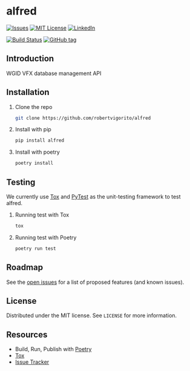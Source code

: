 # alfred
[![Issues](https://img.shields.io/github/issues/robertvigorito/alfred.svg?style=for-the-badge)](https://github.com/robertvigorito/alfred/issues)
[![MIT License](https://img.shields.io/github/license/robertvigorito/alfred.svg?style=for-the-badge)](https://github.com/robertvigorito/alfred/blob/develop/LICENSE)
[![LinkedIn](https://img.shields.io/badge/-LinkedIn-black.svg?style=for-the-badge&logo=linkedin&colorB=555)](https://linkedin.com/in/robvigorito)

[![Build Status](https://travis-ci.com/robertvigorito/alfred.svg?branch=develop)](https://travis-ci.com/robertvigorito/alfred)
[![GitHub tag](https://img.shields.io/github/v/tag/robertvigorito/alfred?label=Version)](https://github.com/robertvigorito/alfred/releases)

## Introduction
WGID VFX database management API 

## Installation
1. Clone the repo
   ```sh
   git clone https://github.com/robertvigorito/alfred
   ```
2. Install with pip
   ```sh
   pip install alfred
   ```
3. Install with poetry
    ```sh
    poetry install
    ```
## Testing
We currently use [Tox](https://tox.readthedocs.io/en/latest/) and [PyTest](https://docs.pytest.org/en/stable/) as the unit-testing framework to test alfred.
1. Running test with Tox
    ```sh
    tox
    ```
2. Running test with Poetry
    ```sh
    poetry run test
    ```

## Roadmap
See the [open issues](https://github.com/robertvigorito/alfred/issues) for a list of proposed features (and known issues).

## License
Distributed under the MIT license. See `LICENSE` for more information.

## Resources
* Build, Run, Publish with [Poetry](https://python-poetry.org/)
* [Tox](https://tox.readthedocs.io/en/latest/)
* [Issue Tracker](https://github.com/robertvigorito/alfred/issues)

